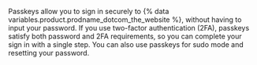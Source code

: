 Passkeys allow you to sign in securely to {% data variables.product.prodname_dotcom_the_website %}, without having to input your password. If you use two-factor authentication (2FA), passkeys satisfy both password and 2FA requirements, so you can complete your sign in with a single step. You can also use passkeys for sudo mode and resetting your password.